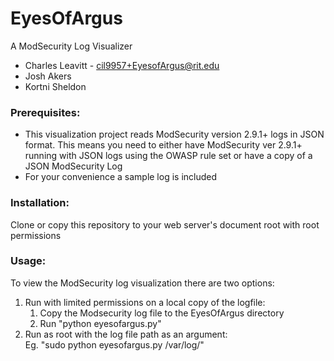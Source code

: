 # EyesOfArgus
A ModSecurity Log Visualizer  
* Charles Leavitt - cil9957+EyesofArgus@rit.edu  
* Josh Akers  
* Kortni Sheldon  
### Prerequisites: 
* This visualization project reads ModSecurity version 2.9.1+ logs in JSON format. This means you need to either have ModSecurity ver 2.9.1+ running with JSON logs using the OWASP rule set or have a copy of a JSON ModSecurity Log 
* For your convenience a sample log is included  
### Installation:
Clone or copy this repository to your web server's document root with root permissions  
### Usage: 
To view the ModSecurity log visualization there are two options:
1. Run with limited permissions on a local copy of the logfile:  
   1. Copy the Modsecurity log file to the EyesOfArgus directory    
   2. Run "python eyesofargus.py" 
2. Run as root with the log file path as an argument:  
   Eg. "sudo python eyesofargus.py /var/log/"
   